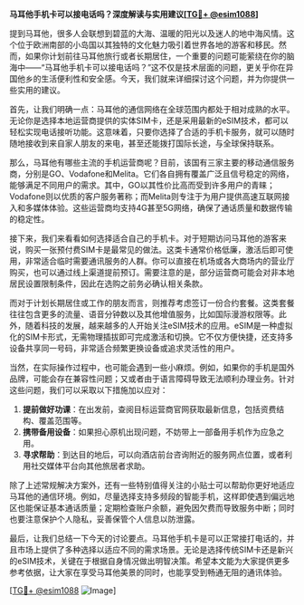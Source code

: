 **马耳他手机卡可以接电话吗？深度解读与实用建议[[TG💪+ @esim1088](https://t.me/s/esim1088)]**

提到马耳他，很多人会联想到碧蓝的大海、温暖的阳光以及迷人的地中海风情。这个位于欧洲南部的小岛国以其独特的文化魅力吸引着世界各地的游客和移民。然而，如果你计划前往马耳他旅行或者长期居住，一个重要的问题可能萦绕在你的脑海中——“马耳他手机卡可以接电话吗？”这不仅是技术层面的问题，更关乎你在异国他乡的生活便利性和安全感。今天，我们就来详细探讨这个问题，并为你提供一些实用的建议。

首先，让我们明确一点：马耳他的通信网络在全球范围内都处于相对成熟的水平。无论你是选择本地运营商提供的实体SIM卡，还是采用最新的eSIM技术，都可以轻松实现电话接听功能。这意味着，只要你选择了合适的手机卡服务，就可以随时随地接收到来自家人朋友的来电，甚至还能拨打国际长途，与全球保持联系。

那么，马耳他有哪些主流的手机运营商呢？目前，该国有三家主要的移动通信服务商，分别是GO、Vodafone和Melita。它们各自拥有覆盖广泛且信号稳定的网络，能够满足不同用户的需求。其中，GO以其性价比高而受到许多用户的青睐；Vodafone则以优质的客户服务著称；而Melita则专注于为用户提供高速互联网接入和多媒体体验。这些运营商均支持4G甚至5G网络，确保了通话质量和数据传输的稳定性。

接下来，我们来看看如何选择适合自己的手机卡。对于短期访问马耳他的游客来说，购买一张预付费SIM卡是最常见的做法。这类卡通常价格低廉，激活后即可使用，非常适合临时需要通讯服务的人群。你可以直接在机场或各大商场内的营业厅购买，也可以通过线上渠道提前预订。需要注意的是，部分运营商可能会对非本地居民设置限制条件，因此在选购之前务必确认相关条款。

而对于计划长期居住或工作的朋友而言，则推荐考虑签订一份合约套餐。这类套餐往往包含更多的流量、语音分钟数以及其他增值服务，比如国际漫游权限等。此外，随着科技的发展，越来越多的人开始关注eSIM技术的应用。eSIM是一种虚拟化的SIM卡形式，无需物理插拔即可完成激活和切换。它不仅方便快捷，还支持多设备共享同一号码，非常适合频繁更换设备或追求灵活性的用户。

当然，在实际操作过程中，也可能会遇到一些小麻烦。例如，如果你的手机是国外品牌，可能会存在兼容性问题；又或者由于语言障碍导致无法顺利办理业务。针对这些问题，我们可以采取以下措施加以应对：

1. **提前做好功课**：在出发前，查阅目标运营商官网获取最新信息，包括资费结构、覆盖范围等。
2. **携带备用设备**：如果担心原机出现问题，不妨带上一部备用手机作为应急之用。
3. **寻求帮助**：到达目的地后，可以向酒店前台咨询附近的服务网点位置，或者利用社交媒体平台向其他旅居者求助。

除了上述常规解决方案外，还有一些特别值得关注的小贴士可以帮助你更好地适应马耳他的通信环境。例如，尽量选择支持多频段的智能手机，这样即使遇到偏远地区也能保证基本通话质量；定期检查账户余额，避免因欠费而导致服务中断；同时也要注意保护个人隐私，妥善保管个人信息以防泄露。

最后，让我们总结一下今天的讨论要点。马耳他手机卡是可以正常接打电话的，并且市场上提供了多种选择以适应不同的需求场景。无论是选择传统SIM卡还是新兴的eSIM技术，关键在于根据自身情况做出明智决策。希望本文能为大家提供更多参考依据，让大家在享受马耳他美景的同时，也能享受到畅通无阻的通讯体验。

[[TG💪+ @esim1088](https://t.me/s/esim1088) ![Image](https://i.postimg.cc/4NQfJmqS/Snipaste-2025-05-13-00-14-12.png)]